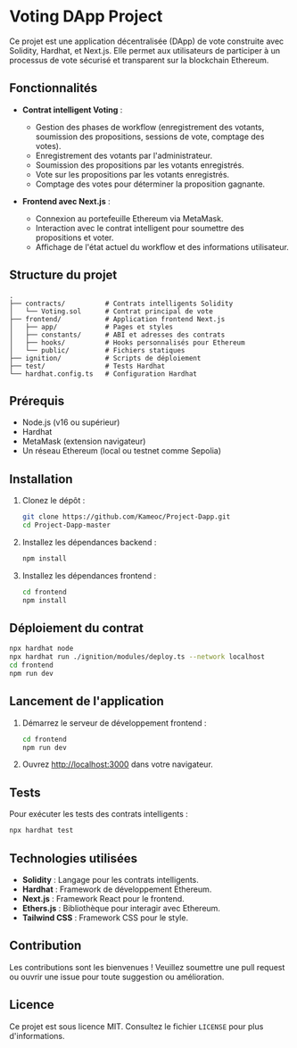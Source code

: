 # Voting DApp Project

Ce projet est une application décentralisée (DApp) de vote construite avec Solidity, Hardhat, et Next.js. Elle permet aux utilisateurs de participer à un processus de vote sécurisé et transparent sur la blockchain Ethereum.

## Fonctionnalités

- **Contrat intelligent Voting** : 
  - Gestion des phases de workflow (enregistrement des votants, soumission des propositions, sessions de vote, comptage des votes).
  - Enregistrement des votants par l'administrateur.
  - Soumission des propositions par les votants enregistrés.
  - Vote sur les propositions par les votants enregistrés.
  - Comptage des votes pour déterminer la proposition gagnante.

- **Frontend avec Next.js** :
  - Connexion au portefeuille Ethereum via MetaMask.
  - Interaction avec le contrat intelligent pour soumettre des propositions et voter.
  - Affichage de l'état actuel du workflow et des informations utilisateur.

## Structure du projet

```
.
├── contracts/          # Contrats intelligents Solidity
│   └── Voting.sol      # Contrat principal de vote
├── frontend/           # Application frontend Next.js
│   ├── app/            # Pages et styles
│   ├── constants/      # ABI et adresses des contrats
│   ├── hooks/          # Hooks personnalisés pour Ethereum
│   └── public/         # Fichiers statiques
├── ignition/           # Scripts de déploiement
├── test/               # Tests Hardhat
└── hardhat.config.ts   # Configuration Hardhat
```

## Prérequis

- Node.js (v16 ou supérieur)
- Hardhat
- MetaMask (extension navigateur)
- Un réseau Ethereum (local ou testnet comme Sepolia)

## Installation

1. Clonez le dépôt :
   ```bash
   git clone https://github.com/Kameoc/Project-Dapp.git
   cd Project-Dapp-master
   ```

2. Installez les dépendances backend :
   ```bash
   npm install
   ```

3. Installez les dépendances frontend :
   ```bash
   cd frontend
   npm install
   ```

## Déploiement du contrat

```bash
npx hardhat node
npx hardhat run ./ignition/modules/deploy.ts --network localhost
cd frontend
npm run dev
```

## Lancement de l'application

1. Démarrez le serveur de développement frontend :
   ```bash
   cd frontend
   npm run dev
   ```

2. Ouvrez [http://localhost:3000](http://localhost:3000) dans votre navigateur.

## Tests

Pour exécuter les tests des contrats intelligents :
```bash
npx hardhat test
```

## Technologies utilisées

- **Solidity** : Langage pour les contrats intelligents.
- **Hardhat** : Framework de développement Ethereum.
- **Next.js** : Framework React pour le frontend.
- **Ethers.js** : Bibliothèque pour interagir avec Ethereum.
- **Tailwind CSS** : Framework CSS pour le style.

## Contribution

Les contributions sont les bienvenues ! Veuillez soumettre une pull request ou ouvrir une issue pour toute suggestion ou amélioration.

## Licence

Ce projet est sous licence MIT. Consultez le fichier `LICENSE` pour plus d'informations.
